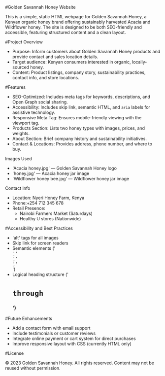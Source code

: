  #Golden Savannah Honey Website

This is a simple, static HTML webpage for Golden Savannah Honey, a Kenyan organic honey brand offering sustainably harvested Acacia and Wildflower honey. The site is designed to be both SEO-friendly and accessible, featuring structured content and a clean layout.

#Project Overview

- Purpose: Inform customers about Golden Savannah Honey products and provide contact and sales location details.
- Target audience: Kenyan consumers interested in organic, locally-sourced honey.
- Content: Product listings, company story, sustainability practices, contact info, and store locations.

#Features

- SEO-Optimized: Includes meta tags for keywords, descriptions, and Open Graph social sharing.
- Accessibility: Includes skip link, semantic HTML, and `aria` labels for assistive technology.
- Responsive Meta Tag: Ensures mobile-friendly viewing with the viewport tag.
- Products Section: Lists two honey types with images, prices, and weights.
- About Section: Brief company history and sustainability initiatives.
- Contact & Locations: Provides address, phone number, and where to buy.

 Images Used

- 'Acacia honey.jpg' — Golden Savannah Honey logo
- 'honey.jpg' — Acacia honey jar image
- 'Wildflower honey bee.jpg' — Wildflower honey jar image

 Contact Info

- Location: Nyeri Honey Farm, Kenya
- Phone:+254 712 345 678
- Retail Presence:
  - Nairobi Farmers Market (Saturdays)
  - Healthy U stores (Nationwide)

 #Accessibility and Best Practices

- 'alt' tags for all images
- Skip link for screen readers
- Semantic elements ('<main>', '<section>', '<article>', '<aside>')
- Logical heading structure ('<h1>` through `<h3>')


 #Future Enhancements

- Add a contact form with email support
- Include testimonials or customer reviews
- Integrate online payment or cart system for direct purchases
- Improve responsive layout with CSS (currently HTML only)

 #License

© 2023 Golden Savannah Honey. All rights reserved. Content may not be reused without permission.


